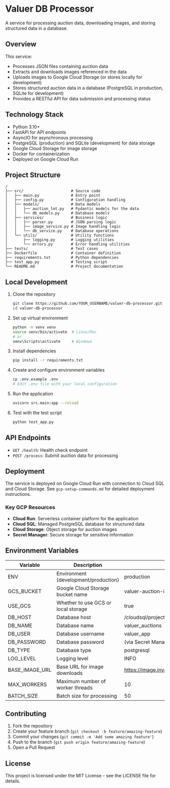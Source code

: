 # Valuer DB Processor

A service for processing auction data, downloading images, and storing structured data in a database.

## Overview

This service:
- Processes JSON files containing auction data
- Extracts and downloads images referenced in the data
- Uploads images to Google Cloud Storage (or stores locally for development)
- Stores structured auction data in a database (PostgreSQL in production, SQLite for development)
- Provides a RESTful API for data submission and processing status

## Technology Stack

- Python 3.10+
- FastAPI for API endpoints
- AsyncIO for asynchronous processing
- PostgreSQL (production) and SQLite (development) for data storage
- Google Cloud Storage for image storage
- Docker for containerization
- Deployed on Google Cloud Run

## Project Structure

```
/
├── src/                     # Source code
│   ├── main.py              # Entry point
│   ├── config.py            # Configuration handling
│   ├── models/              # Data models
│   │   ├── auction_lot.py   # Pydantic models for the data
│   │   └── db_models.py     # Database models
│   ├── services/            # Business logic
│   │   ├── parser.py        # JSON parsing logic
│   │   ├── image_service.py # Image handling logic
│   │   └── db_service.py    # Database operations
│   └── utils/               # Utility functions
│       ├── logging.py       # Logging utilities
│       └── errors.py        # Error handling utilities
├── tests/                   # Test cases
├── Dockerfile               # Container definition
├── requirements.txt         # Python dependencies
├── test_app.py              # Testing script
└── README.md                # Project documentation
```

## Local Development

1. Clone the repository
   ```bash
   git clone https://github.com/YOUR_USERNAME/valuer-db-processor.git
   cd valuer-db-processor
   ```

2. Set up virtual environment
   ```bash
   python -m venv venv
   source venv/bin/activate  # Linux/Mac
   # or
   venv\Scripts\activate     # Windows
   ```

3. Install dependencies
   ```bash
   pip install -r requirements.txt
   ```

4. Create and configure environment variables
   ```bash
   cp .env.example .env
   # Edit .env file with your local configuration
   ```

5. Run the application
   ```bash
   uvicorn src.main:app --reload
   ```

6. Test with the test script
   ```bash
   python test_app.py
   ```

## API Endpoints

- `GET /health`: Health check endpoint
- `POST /process`: Submit auction data for processing

## Deployment

The service is deployed on Google Cloud Run with connection to Cloud SQL and Cloud Storage.
See `gcp-setup-commands.md` for detailed deployment instructions.

### Key GCP Resources

- **Cloud Run**: Serverless container platform for the application
- **Cloud SQL**: Managed PostgreSQL database for structured data
- **Cloud Storage**: Object storage for auction images
- **Secret Manager**: Secure storage for sensitive information

## Environment Variables

| Variable | Description | Example |
|----------|-------------|---------|
| ENV | Environment (development/production) | production |
| GCS_BUCKET | Google Cloud Storage bucket name | valuer-auction-images |
| USE_GCS | Whether to use GCS or local storage | true |
| DB_HOST | Database host | /cloudsql/project:region:instance |
| DB_NAME | Database name | valuer_auctions |
| DB_USER | Database username | valuer_app |
| DB_PASSWORD | Database password | (via Secret Manager) |
| DB_TYPE | Database type | postgresql |
| LOG_LEVEL | Logging level | INFO |
| BASE_IMAGE_URL | Base URL for image downloads | https://image.invaluable.com/housePhotos/ |
| MAX_WORKERS | Maximum number of worker threads | 10 |
| BATCH_SIZE | Batch size for processing | 50 |

## Contributing

1. Fork the repository
2. Create your feature branch (`git checkout -b feature/amazing-feature`)
3. Commit your changes (`git commit -m 'Add some amazing feature'`)
4. Push to the branch (`git push origin feature/amazing-feature`)
5. Open a Pull Request

## License

This project is licensed under the MIT License - see the LICENSE file for details. 